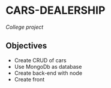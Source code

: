 # CARS-DEALERSHIP

_College project_

## Objectives

* Create CRUD of cars
* Use MongoDb as database
* Create back-end with node
* Create front 
